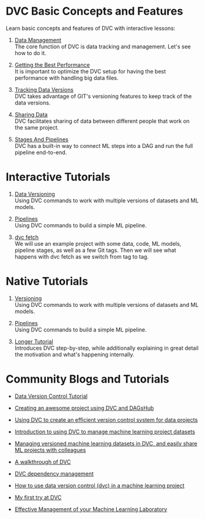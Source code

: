 # DVC Basic Concepts and Features

Learn basic concepts and features of DVC with interactive lessons:

1. [Data Management](https://katacoda.com/dvc/courses/basics/data) <br/> The
   core function of DVC is data tracking and management. Let's see how to do it.

2. [Getting the Best Performance](https://katacoda.com/dvc/courses/basics/performance)
   <br/> It is important to optimize the DVC setup for having the best
   performance with handling big data files.

3. [Tracking Data Versions](https://katacoda.com/dvc/courses/basics/versioning)
   <br/> DVC takes advantage of GIT's versioning features to keep track of the
   data versions.

4. [Sharing Data](https://katacoda.com/dvc/courses/basics/sharing) <br/> DVC
   facilitates sharing of data between different people that work on the same
   project.

5. [Stages And Pipelines](https://katacoda.com/dvc/courses/basics/pipelines)
   <br/> DVC has a built-in way to connect ML steps into a DAG and run the full
   pipeline end-to-end.

# Interactive Tutorials

1. [Data Versioning](https://katacoda.com/dvc/courses/tutorials/versioning)
   <br/> Using DVC commands to work with multiple versions of datasets and ML
   models.

2. [Pipelines](https://katacoda.com/dvc/courses/tutorials/pipelines) <br/> Using
   DVC commands to build a simple ML pipeline.

3. [dvc fetch](https://katacoda.com/dvc/courses/examples) <br/> We will use an
   example project with some data, code, ML models, pipeline stages, as well as
   a few Git tags. Then we will see what happens with dvc fetch as we switch
   from tag to tag.

# Native Tutorials

1. [Versioning](/docs/tutorials/versioning) <br/> Using DVC commands to work
   with multiple versions of datasets and ML models.

2. [Pipelines](/docs/tutorials/pipelines) <br/> Using DVC commands to build a
   simple ML pipeline.

3. [Longer Tutorial](/docs/tutorials/tutorial) <br/> Introduces DVC
   step-by-step, while additionally explaining in great detail the motivation
   and what's happening internally.

# Community Blogs and Tutorials

- [Data Version Control Tutorial](https://blog.dataversioncontrol.com/data-version-control-tutorial-9146715eda46)

- [Creating an awesome project using DVC and DAGsHub](https://dagshub.com/docs/overview/)

- [Using DVC to create an efficient version control system for data projects](https://medium.com/qonto-engineering/using-dvc-to-create-an-efficient-version-control-system-for-data-projects-96efd94355fe)

- [Introduction to using DVC to manage machine learning project datasets](https://techsparx.com/software-development/ai/dvc/simple-example.html)

- [Managing versioned machine learning datasets in DVC, and easily share ML projects with colleagues](https://techsparx.com/software-development/ai/dvc/versioning-example.html)

- [A walkthrough of DVC](https://blog.codecentric.de/en/2019/03/walkthrough-dvc/)

- [DVC dependency management](https://blog.codecentric.de/en/2019/08/dvc-dependency-management/)

- [How to use data version control (dvc) in a machine learning project](https://towardsdatascience.com/how-to-use-data-version-control-dvc-in-a-machine-learning-project-a78245c0185)

- [My first try at DVC](https://stdiff.net/MB2019051301.html)

- [Effective Management of your Machine Learning Laboratory](https://www.linkedin.com/pulse/effective-management-your-machine-learning-laboratory-ulaganathan/)
